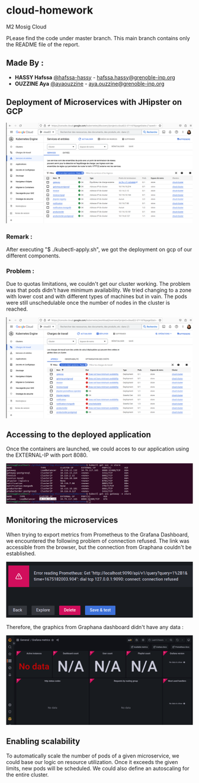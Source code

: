 # cloud-homework
M2 Mosig Cloud

PLease find the code under master branch. This main branch contains only the README file of the report.

## Made By :
* **HASSY Hafssa** [@hafssa-hassy](https://github.com/hafssa-hassy) - hafssa.hassy@grenoble-inp.org
* **OUZZINE Aya**  [@ayaouzzine](https://github.com/ayaouzzine) - aya.ouzzine@grenoble-inp.org
## Deployment of Microservices with JHipster on GCP
![gcp_ok](/captures/gcp_ok.png)
### Remark : 
After executing "$ ./kubectl-apply.sh", we got the deployment on gcp of our different components.

### Problem : 
Due to quotas limitations, we couldn't get our cluster working. The problem was that pods didn't have minimum availability. We tried changing to a zone with lower cost and with different types of machines but in vain. The pods were still unschedulable once the number of nodes in the cluster is reached.

![error_gcp](/captures/error_gcp.png)

## Accessing to the deployed application
Once the containers are launched, we could acces to our application using the EXTERNAL-IP with port 8080.

![cluster_ip](/captures/cluster_ip.png)

## Monitoring the microservices

When trying to export metrics from Prometheus to the Grafana Dashboard, we encountered the following problem of connection refused. The link was accessible from the browser, but the connection from Graphana couldn't be established. 

![prometheus](/captures/prometheus.png)

Therefore, the graphics from Graphana dashboard didn't have any data :

![no_data](/captures/no_data.png)

## Enabling scalability

To automatically scale the number of pods of a given microservice, we could base our logic on resource utilization. Once it exceeds the given limits, new pods will be scheduled. We could also define an autoscaling for the entire cluster.
